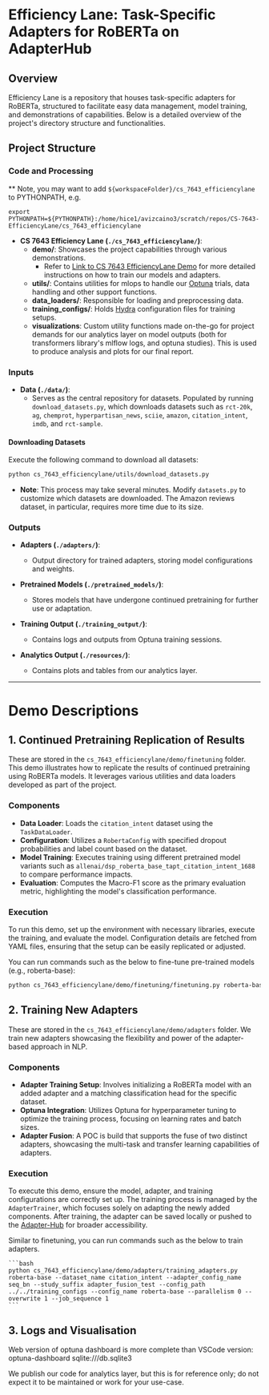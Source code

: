 # Efficiency Lane: Task-Specific Adapters for RoBERTa on AdapterHub

## Overview
Efficiency Lane is a repository that houses task-specific adapters for RoBERTa, structured to facilitate easy data management, model training, and demonstrations of capabilities. Below is a detailed overview of the project's directory structure and functionalities.

## Project Structure

### Code and Processing
** Note, you may want to add `${workspaceFolder}/cs_7643_efficiencylane` to PYTHONPATH, e.g.

`export PYTHONPATH=${PYTHONPATH}:/home/hice1/avizcaino3/scratch/repos/CS-7643-EfficiencyLane/cs_7643_efficiencylane`

- **CS 7643 Efficiency Lane (`./cs_7643_efficiencylane/`)**:
  - **demo/**: Showcases the project capabilities through various demonstrations.
    - Refer to [Link to CS 7643 EfficiencyLane Demo](cs_7643_efficiencylane/demo/README.md) for more detailed instructions on how to train our models and adapters.
  - **utils/**: Contains utilities for mlops to handle our [Optuna](https://github.com/optuna/optuna) trials, data handling and other support functions.
  - **data_loaders/**: Responsible for loading and preprocessing data.
  - **training_configs/**: Holds [Hydra](https://github.com/facebookresearch/hydra) configuration files for training setups.
  - **visualizations**: Custom utility functions made on-the-go for project demands for our analytics layer on model outputs (both for transformers library's mlflow logs, and optuna studies). This is used to produce analysis and plots for our final report.

### Inputs
- **Data (`./data/`)**:
  - Serves as the central repository for datasets. Populated by running `download_datasets.py`, which downloads datasets such as `rct-20k`, `ag`, `chemprot`, `hyperpartisan_news`, `sciie`, `amazon`, `citation_intent`, `imdb`, and `rct-sample`.

#### Downloading Datasets
Execute the following command to download all datasets:
```bash
python cs_7643_efficiencylane/utils/download_datasets.py
```
- **Note**: This process may take several minutes. Modify `datasets.py` to customize which datasets are downloaded. The Amazon reviews dataset, in particular, requires more time due to its size.

### Outputs
- **Adapters (`./adapters/`)**:
  - Output directory for trained adapters, storing model configurations and weights.
  
- **Pretrained Models (`./pretrained_models/`)**:
  - Stores models that have undergone continued pretraining for further use or adaptation.

- **Training Output (`./training_output/`)**:
  - Contains logs and outputs from Optuna training sessions.

- **Analytics Output (`./resources/`)**:
  - Contains plots and tables from our analytics layer.
---

# Demo Descriptions

## 1. Continued Pretraining Replication of Results

These are stored in the `cs_7643_efficiencylane/demo/finetuning` folder. This demo illustrates how to replicate the results of continued pretraining using RoBERTa models. It leverages various utilities and data loaders developed as part of the project.

### Components
- **Data Loader**: Loads the `citation_intent` dataset using the `TaskDataLoader`.
- **Configuration**: Utilizes a `RobertaConfig` with specified dropout probabilities and label count based on the dataset.
- **Model Training**: Executes training using different pretrained model variants such as `allenai/dsp_roberta_base_tapt_citation_intent_1688` to compare performance impacts.
- **Evaluation**: Computes the Macro-F1 score as the primary evaluation metric, highlighting the model's classification performance.

### Execution
To run this demo, set up the environment with necessary libraries, execute the training, and evaluate the model. Configuration details are fetched from YAML files, ensuring that the setup can be easily replicated or adjusted.

You can run commands such as the below to fine-tune pre-trained models (e.g., roberta-base):

  ```bash
  python cs_7643_efficiencylane/demo/finetuning/finetuning.py roberta-base --dataset_name citation_intent --config_name config_finetuning --parallelism 1 --overwrite 1 --job_sequence 1
  ```

## 2. Training New Adapters

These are stored in the `cs_7643_efficiencylane/demo/adapters` folder. We train new adapters showcasing the flexibility and power of the adapter-based approach in NLP.

### Components
- **Adapter Training Setup**: Involves initializing a RoBERTa model with an added adapter and a matching classification head for the specific dataset.
- **Optuna Integration**: Utilizes Optuna for hyperparameter tuning to optimize the training process, focusing on learning rates and batch sizes.
- **Adapter Fusion**: A POC is build that supports the fuse of two distinct adapters, showcasing the multi-task and transfer learning capabilities of adapters.

### Execution
To execute this demo, ensure the model, adapter, and training configurations are correctly set up. The training process is managed by the `AdapterTrainer`, which focuses solely on adapting the newly added components. After training, the adapter can be saved locally or pushed to the [Adapter-Hub](https://adapterhub.ml/) for broader accessibility.

Similar to finetuning, you can run commands such as the below to train adapters.

    ```bash
    python cs_7643_efficiencylane/demo/adapters/training_adapters.py roberta-base --dataset_name citation_intent --adapter_config_name seq_bn --study_suffix adapter_fusion_test --config_path ../../training_configs --config_name roberta-base --parallelism 0 --overwrite 1 --job_sequence 1
    ```


## 3. Logs and Visualisation
Web version of optuna dashboard is more complete than VSCode version:
optuna-dashboard sqlite:///db.sqlite3

We publish our code for analytics layer, but this is for reference only; do not expect it to be maintained or work for your use-case.
